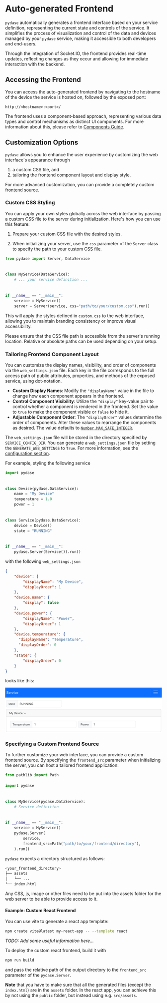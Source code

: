 # Auto-generated Frontend

`pydase` automatically generates a frontend interface based on your service definition, representing the current state and controls of the service.
It simplifies the process of visualization and control of the data and devices managed by your `pydase` service, making it accessible to both developers and end-users.

Through the integration of Socket.IO, the frontend provides real-time updates, reflecting changes as they occur and allowing for immediate interaction with the backend.


## Accessing the Frontend

You can access the auto-generated frontend by navigating to the hostname of the device the service is hosted on, followed by the exposed port:

```
http://<hostname>:<port>/
```

The frontend uses a component-based approach, representing various data types and control mechanisms as distinct UI components. For more information about this, please refer to [Components Guide](../Components.md).

## Customization Options

`pydase` allows you to enhance the user experience by customizing the web interface's appearance through

1. a custom CSS file, and
2. tailoring the frontend component layout and display style.

For more advanced customization, you can provide a completely custom frontend source.

### Custom CSS Styling

You can apply your own styles globally across the web interface by passing a custom CSS file to the server during initialization.
Here's how you can use this feature:

1. Prepare your custom CSS file with the desired styles.

2. When initializing your server, use the `css` parameter of the `Server` class to specify the path to your custom CSS file.

```python
from pydase import Server, DataService


class MyService(DataService):
    # ... your service definition ...


if __name__ == "__main__":
    service = MyService()
    server = Server(service, css="path/to/your/custom.css").run()
```

This will apply the styles defined in `custom.css` to the web interface, allowing you to maintain branding consistency or improve visual accessibility.

Please ensure that the CSS file path is accessible from the server's running location. Relative or absolute paths can be used depending on your setup.

### Tailoring Frontend Component Layout

You can customize the display names, visibility, and order of components via the `web_settings.json` file.
Each key in the file corresponds to the full access path of public attributes, properties, and methods of the exposed service, using dot-notation.

- **Custom Display Names**: Modify the `"displayName"` value in the file to change how each component appears in the frontend.
- **Control Component Visibility**: Utilize the `"display"` key-value pair to control whether a component is rendered in the frontend. Set the value to `true` to make the component visible or `false` to hide it.
- **Adjustable Component Order**: The `"displayOrder"` values determine the order of components. Alter these values to rearrange the components as desired. The value defaults to [`Number.MAX_SAFE_INTEGER`](https://developer.mozilla.org/en-US/docs/Web/JavaScript/Reference/Global_Objects/Number/MAX_SAFE_INTEGER).

The `web_settings.json` file will be stored in the directory specified by `SERVICE_CONFIG_DIR`. You can generate a `web_settings.json` file by setting the `GENERATE_WEB_SETTINGS` to `True`. For more information, see the [configuration section](#configuring-pydase-via-environment-variables).

For example, styling the following service 

```python
import pydase


class Device(pydase.DataService):
    name = "My Device"
    temperature = 1.0
    power = 1


class Service(pydase.DataService):
    device = Device()
    state = "RUNNING"


if __name__ == "__main__":
    pydase.Server(Service()).run()
```

with the following `web_settings.json`

```json
{
    "device": {
        "displayName": "My Device",
        "displayOrder": 1
    },
    "device.name": {
        "display": false
    },
    "device.power": {
        "displayName": "Power",
        "displayOrder": 1
    },
    "device.temperature": {
      "displayName": "Temperature",
      "displayOrder": 0
    },
    "state": {
        "displayOrder": 0
    }
}
```

looks like this:

![Tailoring frontend component layout](../../images/Tailoring_frontend_component_layout.png)

### Specifying a Custom Frontend Source

To further customize your web interface, you can provide a custom frontend source.
By specifying the `frontend_src` parameter when initializing the server, you can host a tailored frontend application:

```python
from pathlib import Path

import pydase


class MyService(pydase.DataService):
    # Service definition


if __name__ == "__main__":
    service = MyService()
    pydase.Server(
        service,
        frontend_src=Path("path/to/your/frontend/directory"),
    ).run()
```

`pydase` expects a directory structured as follows:

```bash  title="Frontend directory structure"
<your_frontend_directory>
├── assets
│   └── ...
└── index.html
```

Any CSS, js, image or other files need to be put into the assets folder for the web server to be able to provide access to it.

#### Example: Custom React Frontend

You can use vite to generate a react app template:

```bash
npm create vite@latest my-react-app -- --template react
```

*TODO: Add some useful information here...*

To deploy the custom react frontend, build it with

```bash
npm run build
```

and pass the relative path of the output directory to the `frontend_src` parameter of the `pydase.Server`.

**Note** that you have to make sure that all the generated files (except the `index.html`) are in the `assets` folder. In the react app, you can achieve this by not using the `public` folder, but instead using e.g. `src/assets`.
